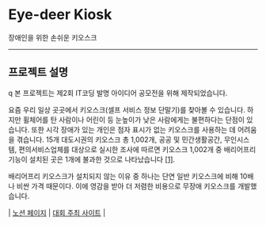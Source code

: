# Eye-deer Kiosk

장애인을 위한 손쉬운 키오스크

---

## 프로젝트 설명

q
본 프로젝트는 제2회 IT코딩 발명 아이디어 공모전을 위해 제작되었습니다.

요즘 우리 일상 곳곳에서 키오스크(셀프 서비스 정보 단말기)를 찾아볼 수 있습니다. 하지만 휠체어를 탄 사람이나 어린이 등 눈높이가 낮은 사람에게는 불편하다는 단점이 있습니다. 또한 시각 장애가 있는 개인은 점자 표시가 없는 키오스크를 사용하는 데 어려움을 겪습니다. 15개 대도시권의 키오스크 총 1,002개, 공공 및 민간생활공간, 무인시스템, 편의서비스업체를 대상으로 실시한 조사에 따르면 키오스크 1,002개 중 배리어프리 기능이 설치된 곳은 1개에 불과한 것으로 나타났습니다 [[1]](https//www.imedialife.co.kr/news/articleView.html?idxno=40110).

배리어프리 키오스크가 설치되지 않는 이유 중 하나는 단연 일반 키오스크에 비해 10배나 비싼 가격 때문이다. 이에 영감을 받아 더 저렴한 비용으로 무장애 키오스크를 개발했습니다.

| [노션 페이지](https://1gaew0n1.notion.site/Eye-deer-Kiosk-fe65a569e15f4c8c8bdf7ed32d766946?pvs=25) | [대회 주최 사이트](https://www.happydreamjob.kr/board/board_view.php?bbs_id=notice&kbbs_doc_num=62) |
